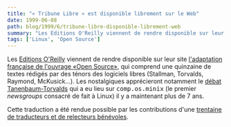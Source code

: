 ```yaml
---
title: "« Tribune Libre » est disponible librement sur le Web"
date: 1999-06-08
path: blog/1999/6/tribune-libre-disponible-librement-web
summary: "Les Editions O'Reilly viennent de rendre disponible sur leur site l'adaptation française de l'ouvrage «Open Source», qui comprend une quinzaine de textes rédigés par des ténors des logiciels libres (Stallman, Torvalds, Raymond, McKusick...)."
tags: ['Linux', 'Open Source']
---
```


<P>
Les <A HREF="http://www.editions-oreilly.fr/">Editions
O'Reilly</A> viennent de rendre disponible sur leur site <A HREF="http://www.editions-oreilly.fr/opensrc/">l'adaptation française
de l'ouvrage «Open Source»</A>, qui comprend une quinzaine de textes
rédigés par des ténors des logiciels libres (Stallman, Torvalds,
Raymond, McKusick...).  Les nostalgiques apprécieront notamment le <A HREF="http://www.editions-oreilly.fr/opensrc/tribune_libre/a2977.html">débat Tanenbaum-Torvalds</A> qui a eu lieu sur <TT>comp.os.minix</TT> (le
premier <EM>newsgroups</EM> consacré de fait à Linux) il y a maintenant
plus de 7 ans.
</P>

<P>
Cette traduction a été rendue possible par les contributions d'une <A HREF="http://www.editions-oreilly.fr/opensrc/tribune_libre/x27.html">trentaine de traducteurs et de relecteurs bénévoles</A>.
</P>


